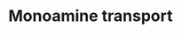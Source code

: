 ---
annotations:
- id: PW:0001250
  parent: regulatory pathway
  type: Pathway Ontology
  value: monoamine transport pathway
- id: PW:0000004
  parent: regulatory pathway
  type: Pathway Ontology
  value: regulatory pathway
authors:
- Bzhang
- MaintBot
- Dex duncan
- Khanspers
- AlexanderPico
- Ddigles
- Zari
- MirellaKalafati
- Mkutmon
- DeSl
- Egonw
- Eweitz
description: Proteins on this pathway have targeted assays available via the [https://assays.cancer.gov/available_assays?wp_id=WP727
  CPTAC Assay Portal]
last-edited: 2021-05-14
organisms:
- Homo sapiens
redirect_from:
- /index.php/Pathway:WP727
- /instance/WP727
revision: null
schema-jsonld:
- '@context': https://schema.org/
  '@id': https://wikipathways.github.io/pathways/WP727.html
  '@type': Dataset
  creator:
    '@type': Organization
    name: WikiPathways
  description: Proteins on this pathway have targeted assays available via the [https://assays.cancer.gov/available_assays?wp_id=WP727
    CPTAC Assay Portal]
  keywords:
  - 4-Aminobutanoic acid
  - ACHE
  - ADORA2A
  - AGT
  - AMPH
  - CDC25C
  - DBH
  - FBXO32
  - HEPES
  - HRH3
  - Hemicholinium-3
  - IL1B
  - IL1R1
  - ITGB3
  - L-tryptophan
  - MAPK14
  - NOS1
  - PPP2CB
  - PVRL2
  - Phorbol ester
  - RBL2
  - SB 203580
  - SCAMP2
  - SLC5A7
  - SLC6A1
  - SLC6A2
  - SLC6A3
  - SLC6A4
  - STX1A
  - SYN1
  - TDO2
  - TGFB1I1
  - TH
  - TNF
  - TNFRSF11B
  - TPH2
  - TSC2
  - UNC13B
  - anisomycin
  - catecholamines
  - citalopram
  - dopamine
  - epinephrine
  - noradrenaline
  - reserpine
  - serotonin
  license: CC0
  name: Monoamine transport
seo: CreativeWork
title: Monoamine transport
wpid: WP727
---